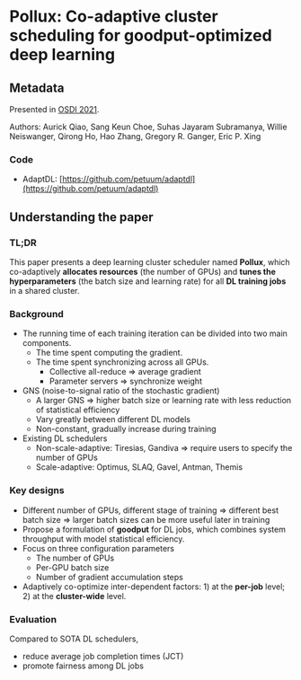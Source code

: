 # Pollux: Co-adaptive cluster scheduling for goodput-optimized deep learning

## Metadata

Presented in [OSDI 2021](https://www.usenix.org/conference/osdi21/presentation/qiao).

Authors: Aurick Qiao, Sang Keun Choe, Suhas Jayaram Subramanya, Willie Neiswanger, Qirong Ho, Hao Zhang, Gregory R. Ganger, Eric P. Xing

### Code

* AdaptDL: [https://github.com/petuum/adaptdl](https://github.com/petuum/adaptdl)

## Understanding the paper

### TL;DR

This paper presents a deep learning cluster scheduler named **Pollux**, which co-adaptively **allocates resources** (the number of GPUs) and **tunes the hyperparameters** (the batch size and learning rate) for all **DL training jobs** in a shared cluster.

### Background

* The running time of each training iteration can be divided into two main components.
  * The time spent computing the gradient.
  * The time spent synchronizing across all GPUs.
    * Collective all-reduce => average gradient
    * Parameter servers => synchronize weight
* GNS (noise-to-signal ratio of the stochastic gradient)
  * A larger GNS => higher batch size or learning rate with less reduction of statistical efficiency
  * Vary greatly between different DL models
  * Non-constant, gradually increase during training
* Existing DL schedulers
  * Non-scale-adaptive: Tiresias, Gandiva => require users to specify the number of GPUs
  * Scale-adaptive: Optimus, SLAQ, Gavel, Antman, Themis

### Key designs

* Different number of GPUs, different stage of training => different best batch size => larger batch sizes can be more useful later in training
* Propose a formulation of **goodput** for DL jobs, which combines system throughput with model statistical efficiency.
* Focus on three configuration parameters
  * The number of GPUs
  * Per-GPU batch size
  * Number of gradient accumulation steps
* Adaptively co-optimize inter-dependent factors: 1) at the **per-job** level; 2) at the **cluster-wide** level.

### Evaluation

Compared to SOTA DL schedulers,

* reduce average job completion times (JCT)
* promote fairness among DL jobs
